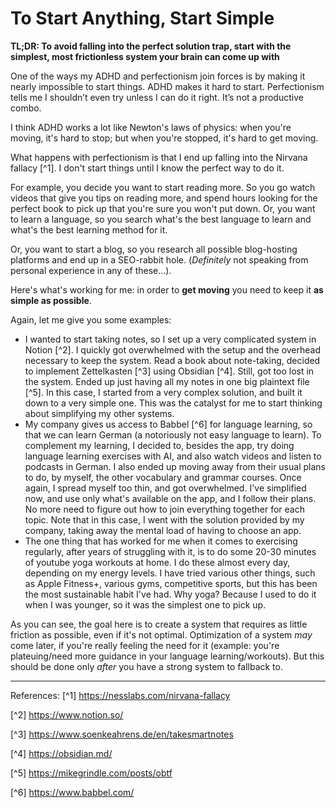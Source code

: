 # To Start Anything, Start Simple

**TL;DR: To avoid falling into the perfect solution trap, start with the simplest, most frictionless system your brain can come up with**

One of the ways my ADHD and perfectionism join forces is by making it nearly impossible to start things. ADHD makes it hard to start. Perfectionism tells me I shouldn’t even try unless I can do it right. It’s not a productive combo. 

I think ADHD works a lot like Newton's laws of physics: when you're moving, it's hard to stop; but when you're stopped, it's hard to get moving.

What happens with perfectionism is that I end up falling into the Nirvana fallacy [^1]. I don't start things until I know the perfect way to do it.

For example, you decide you want to start reading more. So you go watch videos that give you tips on reading more, and spend hours looking for the perfect book to pick up that you're sure you won't put down. Or, you want to learn a language, so you search what's the best language to learn and what's the best learning method for it. 

Or, you want to start a blog, so you research all possible blog-hosting platforms and end up in a SEO-rabbit hole. (*Definitely* not speaking from personal experience in any of these...).

Here's what's working for me: in order to **get moving** you need to keep it **as simple as possible**. 

Again, let me give you some examples:

- I wanted to start taking notes, so I set up a very complicated system in Notion [^2]. I quickly got overwhelmed with the setup and the overhead necessary to keep the system. Read a book about note-taking, decided to implement Zettelkasten [^3] using Obsidian [^4]. Still, got too lost in the system. Ended up just having all my notes in one big plaintext file [^5]. In this case, I started from a very complex solution, and built it down to a very simple one. This was the catalyst for me to start thinking about simplifying my other systems.
- My company gives us access to Babbel [^6] for language learning, so that we can learn German (a notoriously not easy language to learn). To complement my learning, I decided to, besides the app, try doing language learning exercises with AI, and also watch videos and listen to podcasts in German. I also ended up moving away from their usual plans to do, by myself, the other vocabulary and grammar courses. Once again, I spread myself too thin, and got overwhelmed. I've simplified now, and use only what's available on the app, and I follow their plans. No more need to figure out how to join everything together for each topic. Note that in this case, I went with the solution provided by my company, taking away the mental load of having to choose an app.
- The one thing that has worked for me when it comes to exercising regularly, after years of struggling with it, is to do some 20-30 minutes of youtube yoga workouts at home. I do these almost every day, depending on my energy levels. I have tried various other things, such as Apple Fitness+, various gyms, competitive sports, but this has been the most sustainable habit I've had. Why yoga? Because I used to do it when I was younger, so it was the simplest one to pick up. 

As you can see, the goal here is to create a system that requires as little friction as possible, even if it's not optimal. Optimization of a system *may* come later, if you're really feeling the need for it (example: you're plateuing/need more guidance in your language learning/workouts). But this should be done only *after* you have a strong system to fallback to. 


---
References:
[^1] https://nesslabs.com/nirvana-fallacy

[^2] https://www.notion.so/

[^3] https://www.soenkeahrens.de/en/takesmartnotes 

[^4] https://obsidian.md/

[^5] https://mikegrindle.com/posts/obtf

[^6] https://www.babbel.com/ 

